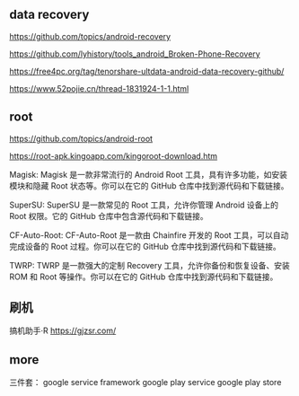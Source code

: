 
## data recovery

https://github.com/topics/android-recovery

https://github.com/lyhistory/tools_android_Broken-Phone-Recovery

https://free4pc.org/tag/tenorshare-ultdata-android-data-recovery-github/

https://www.52pojie.cn/thread-1831924-1-1.html



## root
https://github.com/topics/android-root

https://root-apk.kingoapp.com/kingoroot-download.htm

Magisk: Magisk 是一款非常流行的 Android Root 工具，具有许多功能，如安装模块和隐藏 Root 状态等。你可以在它的 GitHub 仓库中找到源代码和下载链接。

SuperSU: SuperSU 是一款常见的 Root 工具，允许你管理 Android 设备上的 Root 权限。它的 GitHub 仓库中包含源代码和下载链接。

CF-Auto-Root: CF-Auto-Root 是一款由 Chainfire 开发的 Root 工具，可以自动完成设备的 Root 过程。你可以在它的 GitHub 仓库中找到源代码和下载链接。

TWRP: TWRP 是一款强大的定制 Recovery 工具，允许你备份和恢复设备、安装 ROM 和 Root 等操作。你可以在它的 GitHub 仓库中找到源代码和下载链接。

## 刷机
搞机助手·R https://gjzsr.com/


## more 

三件套：
google service framework
google play service
google play store